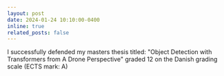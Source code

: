 ```yaml
---
layout: post
date: 2024-01-24 10:10:00-0400
inline: true
related_posts: false
---
```


I successfully defended my masters thesis titled: "Object Detection with Transformers from A Drone Perspective" graded 12 on the Danish grading scale (ECTS mark: A)
